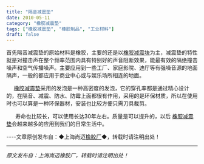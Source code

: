 ```yaml
---
title: "隔音减震垫"
date: 2010-05-11
category: "橡胶减震垫"
tags: ["橡胶减震垫", "橡胶制品", "工业材料"]
draft: false
---
```


首先隔音减震垫的原始材料是橡胶，主要的还是以[橡胶减震块](http://www.smpolymer.com/)为主，减震垫的特性就是对撞击声在整个频率范围内具有特别好的声音阻断效果，能最有效的隔绝撞击噪声和空气传播噪声。主要应用到一些工厂、家庭影院、迪厅等有强噪音源的地面隔声，一般的都应用于商业中心或与娱乐场所相连的地面。

     [橡胶减震垫](http://www.smpolymer.com/xiangjiaojianzhendian/)采用的发泡是一种高密度的发泡，它的穿孔率都是通过精心设计的，在隔音、减震、防水、防霉上面都很有作用，采用的是环保材质，所以在使用时也可以算是一种环保器材，安装也比较方便只需刀具裁剪。

      寿命也比较长，可以使用长达30年左右。质量是可以提升的，以后 [橡胶减震垫](http://www.smpolymer.com/xiangjiaojianzhendian/)会越来越多的应用到我们的日常生活中。

----文章原创发布自：◆上海尚迈[橡胶厂](http://www.smpolymer.com/)◆，转载时请注明出处！

---

*原文发布自：上海尚迈橡胶厂，转载时请注明出处！*
